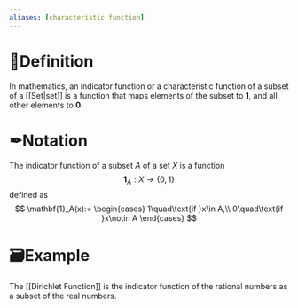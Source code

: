 ```yaml
---
aliases: [characteristic function]
---
```

# 📝Definition
In mathematics, an indicator function or a characteristic function of a subset of a [[Set|set]] is a function that maps elements of the subset to $\textbf{1}$, and all other elements to $\textbf{0}$.

# ✒Notation
The indicator function of a subset $A$ of a set $X$ is a function
$$
\mathbf{1}_A:X\to\{0,1\}
$$
defined as
$$
\mathbf{1}_A(x):=
\begin{cases}
1\quad\text{if }x\in A,\\
0\quad\text{if }x\notin A
\end{cases}
$$
# 🗃Example
The [[Dirichlet Function]] is the indicator function of the rational numbers as a subset of the real numbers.
